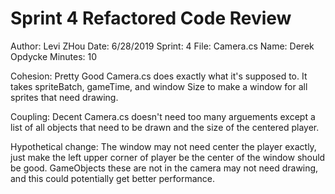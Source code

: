 # Sprint 4 Refactored Code Review

Author: Levi ZHou
Date: 6/28/2019
Sprint: 4
File: Camera.cs
Name: Derek Opdycke
Minutes: 10

Cohesion: Pretty Good
Camera.cs does exactly what it's supposed to. It takes spriteBatch, gameTime, and window Size to make a window for all sprites that need drawing.

Coupling: Decent
Camera.cs doesn't need too many arguements except a list of all objects that need to be drawn and the size of the centered player.

Hypothetical change:
The window may not need center the player exactly, just make the left upper corner of player be the center of the window should be good. GameObjects these are not in the camera may not need drawing, and this could potentially get better performance.

